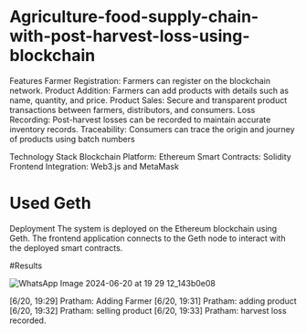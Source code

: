 # Agriculture-food-supply-chain-with-post-harvest-loss-using-blockchain

Features
Farmer Registration: Farmers can register on the blockchain network.
Product Addition: Farmers can add products with details such as name, quantity, and price.
Product Sales: Secure and transparent product transactions between farmers, distributors, and consumers.
Loss Recording: Post-harvest losses can be recorded to maintain accurate inventory records.
Traceability: Consumers can trace the origin and journey of products using batch numbers


Technology Stack
Blockchain Platform: Ethereum
Smart Contracts: Solidity
Frontend Integration: Web3.js and MetaMask



# Used Geth 
Deployment
The system is deployed on the Ethereum blockchain using Geth. The frontend application connects to the Geth node to interact with the deployed smart contracts.


#Results

![WhatsApp Image 2024-06-20 at 19 29 12_143b0e08](https://github.com/user-attachments/assets/cce6dca4-02f7-4d98-9852-aa75d3ae5aa8)

[6/20, 19:29] Pratham: Adding Farmer
[6/20, 19:31] Pratham: adding product
[6/20, 19:32] Pratham: selling product
[6/20, 19:33] Pratham: harvest loss recorded.


